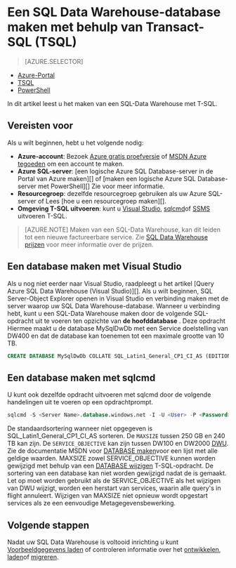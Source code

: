 <properties
   pageTitle="Een SQL-datawarehouse maken met TSQL | Microsoft Azure"
   description="Informatie over het maken van een Azure SQL Data Warehouse met TSQL"
   services="sql-data-warehouse"
   documentationCenter="NA"
   authors="lodipalm"
   manager="barbkess"
   editor=""
   tags="azure-sql-data-warehouse"/>

<tags
   ms.service="sql-data-warehouse"
   ms.devlang="NA"
   ms.topic="get-started-article"
   ms.tgt_pltfrm="NA"
   ms.workload="data-services"
   ms.date="08/24/2016"
   ms.author="lodipalm;barbkess;sonyama"/>

# <a name="create-a-sql-data-warehouse-database-by-using-transact-sql-tsql"></a>Een SQL Data Warehouse-database maken met behulp van Transact-SQL (TSQL)

> [AZURE.SELECTOR]
- [Azure-Portal](sql-data-warehouse-get-started-provision.md)
- [TSQL](sql-data-warehouse-get-started-create-database-tsql.md)
- [PowerShell](sql-data-warehouse-get-started-provision-powershell.md)

In dit artikel leest u het maken van een SQL-Data Warehouse met T-SQL.

## <a name="prerequisites"></a>Vereisten voor

Als u wilt beginnen, hebt u het volgende nodig: 

- **Azure-account**: Bezoek [Azure gratis proefversie][] of [MSDN Azure tegoeden][] om een account te maken.
- **Azure SQL-server**: [een logische Azure SQL Database-server in de Portal van Azure maken][] of [maken een logische Azure SQL Database-server met PowerShell][] Zie voor meer informatie.
- **Resourcegroep**: dezelfde resourcegroep gebruiken als uw Azure SQL-server of Lees [hoe u een resourcegroep maken][].
- **Omgeving T-SQL uitvoeren**: kunt u [Visual Studio][Installing Visual Studio and SSDT], [sqlcmd][]of [SSMS][] uitvoeren T-SQL.

> [AZURE.NOTE] Maken van een SQL-Data Warehouse, kan dit leiden tot een nieuwe factureerbare service.  Zie [SQL Data Warehouse prijzen][] voor meer informatie over de prijzen.

## <a name="create-a-database-with-visual-studio"></a>Een database maken met Visual Studio

Als u nog niet eerder naar Visual Studio, raadpleegt u het artikel [Query Azure SQL Data Warehouse (Visual Studio)][].  Als u wilt beginnen, SQL Server-Object Explorer openen in Visual Studio en verbinding maken met de server waarop uw SQL Data Warehouse-database.  Wanneer u verbinding hebt, kunt u een SQL-Data Warehouse maken door de volgende SQL-opdracht uit te voeren ten opzichte van **de hoofddatabase** .  Deze opdracht Hiermee maakt u de database MySqlDwDb met een Service doelstelling van DW400 en dat de database kan toenemen tot een maximale grootte van 10 TB.

```sql
CREATE DATABASE MySqlDwDb COLLATE SQL_Latin1_General_CP1_CI_AS (EDITION='datawarehouse', SERVICE_OBJECTIVE = 'DW400', MAXSIZE= 10240 GB);
```

## <a name="create-a-database-with-sqlcmd"></a>Een database maken met sqlcmd

U kunt ook dezelfde opdracht uitvoeren met sqlcmd door de volgende handelingen uit te voeren op een opdrachtprompt.

```sql
sqlcmd -S <Server Name>.database.windows.net -I -U <User> -P <Password> -Q "CREATE DATABASE MySqlDwDb COLLATE SQL_Latin1_General_CP1_CI_AS (EDITION='datawarehouse', SERVICE_OBJECTIVE = 'DW400', MAXSIZE= 10240 GB)"
```

De standaardsortering wanneer niet opgegeven is SQL_Latin1_General_CP1_CI_AS sorteren.  De `MAXSIZE` tussen 250 GB en 240 TB kan zijn.  De `SERVICE_OBJECTIVE` kan zijn tussen DW100 en DW2000 [DWU][].  Zie de documentatie MSDN voor [DATABASE maken][]voor een lijst met alle geldige waarden.  MAXSIZE zowel SERVICE_OBJECTIVE kunnen worden gewijzigd met behulp van een [DATABASE wijzigen][] T-SQL-opdracht.  De sortering van een database kan niet worden gewijzigd nadat de is gemaakt.   Let op moet worden gebruikt als de SERVICE_OBJECTIVE als het wijzigen van DWU wijzigt, worden een herstart van services, waarin alle query's in flight annuleert.  Wijzigen van MAXSIZE niet opnieuw wordt opgestart services als ze een eenvoudige Metagegevensbewerking.

## <a name="next-steps"></a>Volgende stappen

Nadat uw SQL Data Warehouse is voltooid inrichting u kunt [Voorbeeldgegevens laden][] of controleren informatie over het [ontwikkelen][], [laden][]of [migreren][].

<!--Article references-->
[DWU]: ./sql-data-warehouse-overview-what-is.md#data-warehouse-units
[how to create a SQL Data Warehouse from the Azure portal]: sql-data-warehouse-get-started-provision.md
[Query Azure SQL datawarehouse (Visual Studio)]: sql-data-warehouse-query-visual-studio.md
[migreren]: sql-data-warehouse-overview-migrate.md
[ontwikkelen]: sql-data-warehouse-overview-develop.md
[laden]: sql-data-warehouse-overview-load.md
[Voorbeeldgegevens laden]: sql-data-warehouse-load-sample-databases.md
[Een logische Azure SQL Database-server maken met de Portal van Azure]: ../sql-database/sql-database-get-started.md#create-an-azure-sql-database-logical-server
[Een logische Azure SQL Database-server maken met PowerShell]: ../sql-database/sql-database-get-started-powershell.md#database-setup-create-a-resource-group-server-and-firewall-rule
[het maken van een resourcegroep]: ../resource-group-template-deploy-portal.md#create-resource-group
[Installing Visual Studio and SSDT]: sql-data-warehouse-install-visual-studio.md
[Sqlcmd]: sql-data-warehouse-get-started-connect-sqlcmd.md

<!--MSDN references--> 
[DATABASE MAKEN]: https://msdn.microsoft.com/library/mt204021.aspx
[DATABASE WIJZIGEN]: https://msdn.microsoft.com/library/mt204042.aspx
[SSMS]: https://msdn.microsoft.com/library/mt238290.aspx

<!--Other Web references-->
[SQL Data Warehouse prijzen]: https://azure.microsoft.com/pricing/details/sql-data-warehouse/
[Azure gratis proefversie]: https://azure.microsoft.com/pricing/free-trial/?WT.mc_id=A261C142F
[MSDN Azure tegoeden]: https://azure.microsoft.com/pricing/member-offers/msdn-benefits-details/?WT.mc_id=A261C142F
